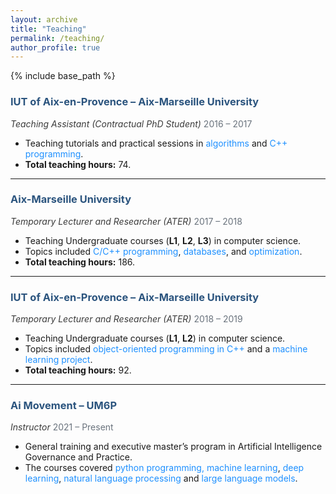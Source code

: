 ```yaml
---
layout: archive
title: "Teaching"
permalink: /teaching/
author_profile: true
---
```


{% include base_path %}

<!-- {% for post in site.teaching reversed %}
  {% include archive-single.html %}
{% endfor %} -->

### <span style="color:#2B547E;"><strong>IUT of Aix-en-Provence – Aix-Marseille University</strong></span>
<span style="color:#3B3B3B;"><em>Teaching Assistant (Contractual PhD Student)</em></span>
<span style="color:#6A737D;">2016 – 2017</span>
- Teaching tutorials and practical sessions in <span style="color:#1E90FF;">algorithms</span> and <span style="color:#1E90FF;">C++ programming</span>.
- **Total teaching hours:** 74.

---

### <span style="color:#2B547E;"><strong>Aix-Marseille University</strong></span>
<span style="color:#3B3B3B;"><em>Temporary Lecturer and Researcher (ATER)</em></span>
<span style="color:#6A737D;">2017 – 2018</span>
- Teaching Undergraduate courses (<strong>L1</strong>, <strong>L2</strong>, <strong>L3</strong>) in computer science.
- Topics included <span style="color:#1E90FF;">C/C++ programming</span>, <span style="color:#1E90FF;">databases</span>, and <span style="color:#1E90FF;">optimization</span>.
- **Total teaching hours:** 186.

---

### <span style="color:#2B547E;"><strong>IUT of Aix-en-Provence – Aix-Marseille University</strong></span>
<span style="color:#3B3B3B;"><em>Temporary Lecturer and Researcher (ATER)</em></span>
<span style="color:#6A737D;">2018 – 2019</span>
- Teaching Undergraduate courses (<strong>L1</strong>, <strong>L2</strong>) in computer science.
- Topics included <span style="color:#1E90FF;">object-oriented programming in C++</span> and a <span style="color:#1E90FF;">machine learning project</span>.
- **Total teaching hours:** 92.

---

### <span style="color:#2B547E;"><strong>Ai Movement – UM6P</strong></span>
<span style="color:#3B3B3B;"><em>Instructor</em></span>
<span style="color:#6A737D;">2021 – Present</span>
- General training and executive master’s program in Artificial Intelligence Governance and Practice.
- The courses covered <span style="color:#1E90FF;"></span> <span style="color:#1E90FF;">python programming, machine learning</span>, <span style="color:#1E90FF;">deep learning</span>, <span style="color:#1E90FF;">natural language processing</span>  and <span style="color:#1E90FF;">large language models</span>.
